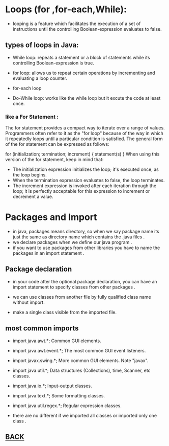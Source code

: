 # Loops (for ,for-each,While):

*  looping is a feature which facilitates the execution of a set of instructions until the controlling Boolean-expression evaluates to false.

## types of loops in Java: 

* While loop: repeats a statement or a block of statements while its controlling Boolean-expression is true.

* for loop: allows us to repeat certain operations by incrementing and evaluating a loop counter.

* for-each loop

* Do-While loop: works like the while loop but it excute the code at least once.

### like a For Statement :

 The for statement provides a compact way to iterate over a range of values. Programmers often refer to it as the "for loop" because of the way in which it repeatedly loops until a particular condition is satisfied. The general form of the for statement can be expressed as follows:

for (initialization; termination;
     increment) {
    statement(s)
}
When using this version of the for statement, keep in mind that:

 * The initialization expression initializes the loop; it's executed once, as the loop begins.
* When the termination expression evaluates to false, the loop terminates.
* The increment expression is invoked after each iteration through the loop; it is perfectly acceptable for this expression to increment or decrement a value.





# Packages and Import

* in java, packages means directory, so when we say package name its just the same as directory name which contains the .java files .
* we declare packages when we define our java program .
* if you want to use packages from other libraries you have to name the packages in an import statement .


## Package declaration

* in your code after the optional package declaration, you can have an import statement to specify classes from other packages .

* we can use classes from another file by fully qualified class name without import.


* make a single class visible from the imported file.



## most common imports

* import java.awt.*;	Common GUI elements.
* import java.awt.event.*;	The most common GUI event listeners.
* import javax.swing.*;	More common GUI elements. Note "javax".
* import java.util.*;	Data structures (Collections), time, Scanner, etc classes.
* import java.io.*;	Input-output classes.
* import java.text.*;	Some formatting classes.
* import java.util.regex.*;	Regular expression classes.


* there are no different if we imported all classes or imported only one class .







## [BACK](../README.md)